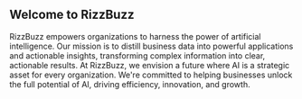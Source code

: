 ## Welcome to RizzBuzz
RizzBuzz empowers organizations to harness the power of artificial intelligence. Our mission is to distill business data into powerful applications and actionable insights, transforming complex information into clear, actionable results. 
At RizzBuzz, we envision a future where AI is a strategic asset for every organization. We're committed to helping businesses unlock the full potential of AI, driving efficiency, innovation, and growth.
